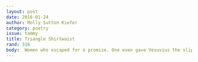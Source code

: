 ```yaml
---
layout: post 
date: 2016-01-24
author: Molly Sutton Kiefer
category: poetry
issue: tammy
title: Triangle Shirtwaist
rand: 316
body:  Women who escaped for a promise. One even gave Vesuvius the slip.    Veer off to Greenwich Village. Grate ticks by,  tinder freight. A plum. A calm. Sheer the ferry’s waist.    Needle prance, your empty pocket. Subject to rhythms  of the machine. Foreman’s rubber-tipped sneak a peek.    Those thread-cones, make them faster. Mistakes meant hunger.  You know. So he locks the door. So he can look inside.    Ribbons as fat as hats, guild a key. Whispers among the machines.  Clara had six broken ribs when she said strike. We all stood up and  walked out. Whores can be hired too, thumb a nose.    Mink brigades meant safety nests, those coppers showed  clubbing caution. Those brave girls. Beckon back.  No union in the ash building.    Tip a cigarette, waft and then, that flame dawdles.  Death’s slow tease. Crush a boulevard. The building’s spindles  cast in an alleyway. We watched them burn. Falling and fall-out.    Ribbons of flame. We still had to play the hoses upon them.  Narrow nose of fire.    The women were swatched in white, put in troughs.  The women were waiting to be told where to go.    I’ve looked for her, I cannot tell.  The face of a woman no longer a woman.  I knew her by her hair; I had braided it for her that morning.
---
```

